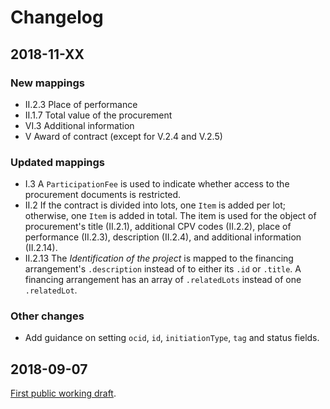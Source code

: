 # Changelog

## 2018-11-XX

### New mappings

* II.2.3 Place of performance
* II.1.7 Total value of the procurement
* VI.3 Additional information
* V Award of contract (except for V.2.4 and V.2.5)

### Updated mappings

* I.3 A `ParticipationFee` is used to indicate whether access to the procurement documents is restricted.
* II.2 If the contract is divided into lots, one `Item` is added per lot; otherwise, one `Item` is added in total. The item is used for the object of procurement's title (II.2.1), additional CPV codes (II.2.2), place of performance (II.2.3), description (II.2.4), and additional information (II.2.14).
* II.2.13 The *Identification of the project* is mapped to the financing arrangement's `.description` instead of to either its `.id` or `.title`. A financing arrangement has an array of `.relatedLots` instead of one `.relatedLot`.

### Other changes

* Add guidance on setting `ocid`, `id`, `initiationType`, `tag` and status fields.

## 2018-09-07

[First public working draft](https://www.open-contracting.org/2018/09/06/whats-the-deal-with-trade-public-procurement/).
